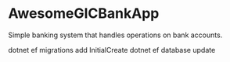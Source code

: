 # AwesomeGICBankApp
Simple banking system that handles operations on bank accounts.

dotnet ef migrations add InitialCreate
dotnet ef database update
